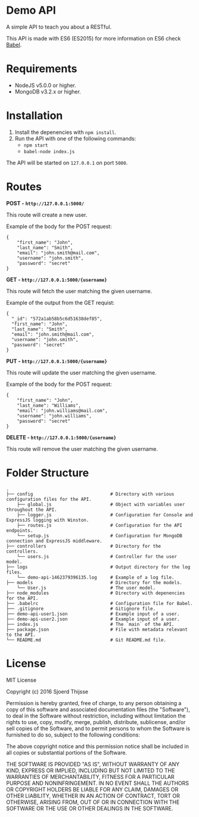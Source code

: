 Demo API
========

A simple API to teach you about a RESTful.

This API is made with ES6 (ES2015) for more information on ES6 check [Babel](http://babeljs.io/).

Requirements
============

- NodeJS v5.0.0 or higher.
- MongoDB v3.2.x or higher.

Installation
============

1. Install the depenencies with `npm install`.
2. Run the API with one of the following commands:
   - `npm start`
   - `babel-node index.js`

The API will be started on `127.0.0.1` on port `5000`.

Routes
======

**POST - `http://127.0.0.1:5000/`**

This route will create a new user.

Example of the body for the POST request:
```
{
    "first_name": "John",
    "last_name": "Smith",
    "email": "john.smith@mail.com",
    "username": "john.smith",
    "password": "secret"
}
```

**GET - `http://127.0.0.1:5000/{username}`**

This route will fetch the user matching the given username.

Example of the output from the GET requist:
```
{
  "_id": "572a1ab58b5c6d51638def85",
  "first_name": "John",
  "last_name": "Smith",
  "email": "john.smith@mail.com",
  "username": "john.smith",
  "password": "secret"
}
```

**PUT - `http://127.0.0.1:5000/{username}`**

This route will update the user matching the given username.

Example of the body for the POST request:
```
{
    "first_name": "John",
    "last_name": "Williams",
    "email": "john.williams@mail.com",
    "username": "john.williams",
    "password": "secret"
}
```

**DELETE - `http://127.0.0.1:5000/{username}`**

This route will remove the user matching the given username.

Folder Structure
================

```
.
├── config                             # Directory with various configuration files for the API.
    ├── global.js                      # Object with variables user throughout the API.
    ├── logger.js                      # Configuration for Console and ExpressJS logging with Winston.
    ├── routes.js                      # Configuration for the API endpoints.
    └── setup.js                       # Configuration for MongoDB connection and ExpressJS middleware.
├── controllers                        # Directory for the controllers.
    └── users.js                       # Controller for the user model.
├── logs                               # Output directory for the log files.
    └── demo-api-1462379396135.log     # Example of a log file.
├── models                             # Directory for the models.
    └── User.js                        # The user model.
├── node_modules                       # Directory with depenencies for the API.
├── .babelrc                           # Configuration file for Babel.
├── .gitignore                         # Gitignore file.
├── demo-api-user1.json                # Example input of a user.
├── demo-api-user2.json                # Example input of a user.
├── index.js                           # The `main` of the API.
├── package.json                       # File with metadata relevant to the API.
└── README.md                          # Git README.md file.
```

License
=======

MIT License

Copyright (c) 2016 Sjoerd Thijsse

Permission is hereby granted, free of charge, to any person obtaining a copy
of this software and associated documentation files (the "Software"), to deal
in the Software without restriction, including without limitation the rights
to use, copy, modify, merge, publish, distribute, sublicense, and/or sell
copies of the Software, and to permit persons to whom the Software is
furnished to do so, subject to the following conditions:

The above copyright notice and this permission notice shall be included in all
copies or substantial portions of the Software.

THE SOFTWARE IS PROVIDED "AS IS", WITHOUT WARRANTY OF ANY KIND, EXPRESS OR
IMPLIED, INCLUDING BUT NOT LIMITED TO THE WARRANTIES OF MERCHANTABILITY,
FITNESS FOR A PARTICULAR PURPOSE AND NONINFRINGEMENT. IN NO EVENT SHALL THE
AUTHORS OR COPYRIGHT HOLDERS BE LIABLE FOR ANY CLAIM, DAMAGES OR OTHER
LIABILITY, WHETHER IN AN ACTION OF CONTRACT, TORT OR OTHERWISE, ARISING FROM,
OUT OF OR IN CONNECTION WITH THE SOFTWARE OR THE USE OR OTHER DEALINGS IN THE
SOFTWARE.
